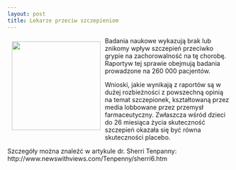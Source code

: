 ```yaml
---
layout: post
title: Lekarze przeciw szczepieniom
---
```


<p><img src="{{site.baseurl}}\public\pictures\465.iniekcja.jpg" align="left" style="margin: 10px 10px" width="200"><!--14-->
Badania naukowe wykazują brak lub znikomy wpływ szczepień przeciwko grypie na zachorowalność na tę chorobę. Raportyw tej sprawie obejmują badania prowadzone na 260 000 pacjentów.</p><p>Wnioski, jakie wynikają z raportów są w dużej rozbieżności z powszechną opinią na temat szczepionek, kształtowaną przez media lobbowane przez przemysł farmaceutyczny. Zwłaszcza wśród dzieci do 26 miesiąca życia skuteczność szczepień okazała się być równa skuteczności placebo.</p><p>Szczegóły można znaleźć w artykule dr. Sherri Tenpanny: http://www.newswithviews.com/Tenpenny/sherri6.htm</p>